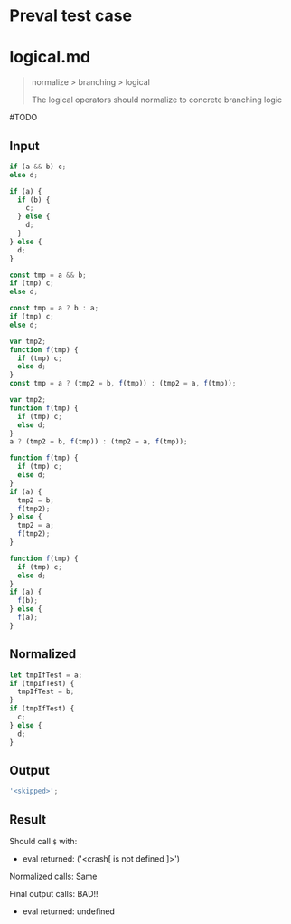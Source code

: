 # Preval test case

# logical.md

> normalize > branching > logical
>
> The logical operators should normalize to concrete branching logic

#TODO

## Input

`````js filename=intro
if (a && b) c;
else d;
`````

`````js filename=ideal
if (a) {
  if (b) {
    c;
  } else {
    d;
  }
} else {
  d;
}
`````

`````js filename=probably
const tmp = a && b;
if (tmp) c;
else d;
`````

`````js filename=probably-step2
const tmp = a ? b : a;
if (tmp) c;
else d;
`````

`````js filename=probably-step3
var tmp2;
function f(tmp) {
  if (tmp) c;
  else d;
}
const tmp = a ? (tmp2 = b, f(tmp)) : (tmp2 = a, f(tmp));
`````

`````js filename=probably-step4
var tmp2;
function f(tmp) {
  if (tmp) c;
  else d;
}
a ? (tmp2 = b, f(tmp)) : (tmp2 = a, f(tmp));
`````

`````js filename=probably-step5
function f(tmp) {
  if (tmp) c;
  else d;
}
if (a) { 
  tmp2 = b; 
  f(tmp2);
} else {
  tmp2 = a;
  f(tmp2);
}
`````

`````js filename=probably-step6
function f(tmp) {
  if (tmp) c;
  else d;
}
if (a) { 
  f(b);
} else {
  f(a);
}
`````

## Normalized

`````js filename=intro
let tmpIfTest = a;
if (tmpIfTest) {
  tmpIfTest = b;
}
if (tmpIfTest) {
  c;
} else {
  d;
}
`````

## Output

`````js filename=intro
'<skipped>';
`````

## Result

Should call `$` with:
 - eval returned: ('<crash[ <ref> is not defined ]>')

Normalized calls: Same

Final output calls: BAD!!
 - eval returned: undefined
